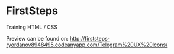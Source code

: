 # FirstSteps
Training HTML / CSS

Preview can be found on:
http://firststeps-ryordanov8948495.codeanyapp.com/Telegram%20UX%20Icons/